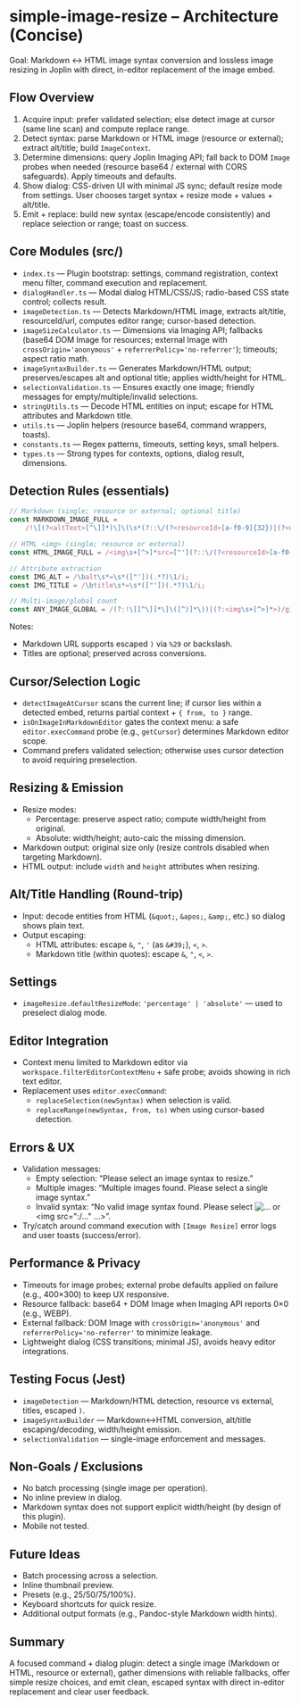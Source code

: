 # simple-image-resize – Architecture (Concise)

Goal: Markdown ↔ HTML image syntax conversion and lossless image resizing in Joplin with direct, in-editor replacement of the image embed.

## Flow Overview

1. Acquire input: prefer validated selection; else detect image at cursor (same line scan) and compute replace range.
2. Detect syntax: parse Markdown or HTML image (resource or external); extract alt/title; build `ImageContext`.
3. Determine dimensions: query Joplin Imaging API; fall back to DOM `Image` probes when needed (resource base64 / external with CORS safeguards). Apply timeouts and defaults.
4. Show dialog: CSS-driven UI with minimal JS sync; default resize mode from settings. User chooses target syntax + resize mode + values + alt/title.
5. Emit + replace: build new syntax (escape/encode consistently) and replace selection or range; toast on success.

## Core Modules (src/)

- `index.ts` — Plugin bootstrap: settings, command registration, context menu filter, command execution and replacement.
- `dialogHandler.ts` — Modal dialog HTML/CSS/JS; radio-based CSS state control; collects result.
- `imageDetection.ts` — Detects Markdown/HTML image, extracts alt/title, resourceId/url, computes editor range; cursor-based detection.
- `imageSizeCalculator.ts` — Dimensions via Imaging API; fallbacks (base64 DOM Image for resources; external Image with `crossOrigin='anonymous'` + `referrerPolicy='no-referrer'`); timeouts; aspect ratio math.
- `imageSyntaxBuilder.ts` — Generates Markdown/HTML output; preserves/escapes alt and optional title; applies width/height for HTML.
- `selectionValidation.ts` — Ensures exactly one image; friendly messages for empty/multiple/invalid selections.
- `stringUtils.ts` — Decode HTML entities on input; escape for HTML attributes and Markdown title.
- `utils.ts` — Joplin helpers (resource base64, command wrappers, toasts).
- `constants.ts` — Regex patterns, timeouts, setting keys, small helpers.
- `types.ts` — Strong types for contexts, options, dialog result, dimensions.

## Detection Rules (essentials)

```ts
// Markdown (single; resource or external; optional title)
const MARKDOWN_IMAGE_FULL =
    /!\[(?<altText>[^\]]*)\]\(\s*(?::\/(?<resourceId>[a-f0-9]{32})|(?<url>https?:\/\/(?:\\\)|[^)\s])+))\s*(?:"(?<titleDouble>[^"]*)"|'(?<titleSingle>[^']*)')?\s*\)/i;

// HTML <img> (single; resource or external)
const HTML_IMAGE_FULL = /<img\s+[^>]*src=["'](?::\/(?<resourceId>[a-f0-9]{32})|(?<url>https?:\/\/[^"']+))["'][^>]*>/i;

// Attribute extraction
const IMG_ALT = /\balt\s*=\s*(["'])(.*?)\1/i;
const IMG_TITLE = /\btitle\s*=\s*(["'])(.*?)\1/i;

// Multi-image/global count
const ANY_IMAGE_GLOBAL = /(?:!\[[^\]]*\]\([^)]*\))|(?:<img\s+[^>]*>)/gi;
```

Notes:

- Markdown URL supports escaped `)` via `%29` or backslash.
- Titles are optional; preserved across conversions.

## Cursor/Selection Logic

- `detectImageAtCursor` scans the current line; if cursor lies within a detected embed, returns partial context + `{ from, to }` range.
- `isOnImageInMarkdownEditor` gates the context menu: a safe `editor.execCommand` probe (e.g., `getCursor`) determines Markdown editor scope.
- Command prefers validated selection; otherwise uses cursor detection to avoid requiring preselection.

## Resizing & Emission

- Resize modes:
    - Percentage: preserve aspect ratio; compute width/height from original.
    - Absolute: width/height; auto-calc the missing dimension.
- Markdown output: original size only (resize controls disabled when targeting Markdown).
- HTML output: include `width` and `height` attributes when resizing.

## Alt/Title Handling (Round-trip)

- Input: decode entities from HTML (`&quot;`, `&apos;`, `&amp;`, etc.) so dialog shows plain text.
- Output escaping:
    - HTML attributes: escape `&`, `"`, `'` (as `&#39;`), `<`, `>`.
    - Markdown title (within quotes): escape `&`, `"`, `<`, `>`.

## Settings

- `imageResize.defaultResizeMode`: `'percentage' | 'absolute'` — used to preselect dialog mode.

## Editor Integration

- Context menu limited to Markdown editor via `workspace.filterEditorContextMenu` + safe probe; avoids showing in rich text editor.
- Replacement uses `editor.execCommand`:
    - `replaceSelection(newSyntax)` when selection is valid.
    - `replaceRange(newSyntax, from, to)` when using cursor-based detection.

## Errors & UX

- Validation messages:
    - Empty selection: “Please select an image syntax to resize.”
    - Multiple images: “Multiple images found. Please select a single image syntax.”
    - Invalid syntax: “No valid image syntax found. Please select ![...](:/...) or <img src=":/..." ...>”.
- Try/catch around command execution with `[Image Resize]` error logs and user toasts (success/error).

## Performance & Privacy

- Timeouts for image probes; external probe defaults applied on failure (e.g., 400×300) to keep UX responsive.
- Resource fallback: base64 + DOM Image when Imaging API reports 0×0 (e.g., WEBP).
- External fallback: DOM Image with `crossOrigin='anonymous'` and `referrerPolicy='no-referrer'` to minimize leakage.
- Lightweight dialog (CSS transitions; minimal JS), avoids heavy editor integrations.

## Testing Focus (Jest)

- `imageDetection` — Markdown/HTML detection, resource vs external, titles, escaped `)`.
- `imageSyntaxBuilder` — Markdown↔HTML conversion, alt/title escaping/decoding, width/height emission.
- `selectionValidation` — single-image enforcement and messages.

## Non-Goals / Exclusions

- No batch processing (single image per operation).
- No inline preview in dialog.
- Markdown syntax does not support explicit width/height (by design of this plugin).
- Mobile not tested.

## Future Ideas

- Batch processing across a selection.
- Inline thumbnail preview.
- Presets (e.g., 25/50/75/100%).
- Keyboard shortcuts for quick resize.
- Additional output formats (e.g., Pandoc-style Markdown width hints).

## Summary

A focused command + dialog plugin: detect a single image (Markdown or HTML, resource or external), gather dimensions with reliable fallbacks, offer simple resize choices, and emit clean, escaped syntax with direct in-editor replacement and clear user feedback.

